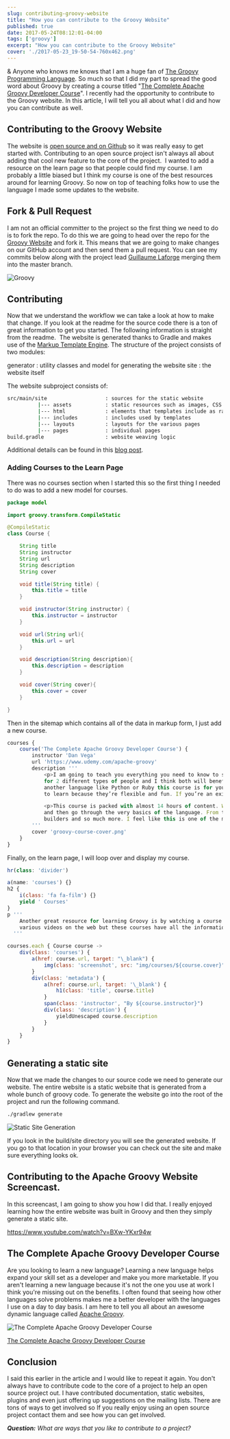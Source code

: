 ```yaml
---
slug: contributing-groovy-website
title: "How you can contribute to the Groovy Website"
published: true
date: 2017-05-24T08:12:01-04:00
tags: ['groovy']
excerpt: "How you can contribute to the Groovy Website"
cover: './2017-05-23_19-50-54-760x462.png'
---
```


& Anyone who knows me knows that I am a huge fan of [The Groovy Programming Language](http://groovy-lang.org/). So much so that I did my part to spread the good word about Groovy by creating a course titled "[The Complete Apache Groovy Developer Course](https://danvega.dev/groovy)". I recently had the opportunity to contribute to the Groovy website. In this article, I will tell you all about what I did and how you can contribute as well. 

## Contributing to the Groovy Website

The website is [open source and on Github](https://github.com/groovy/groovy-website) so it was really easy to get started with. Contributing to an open source project isn't always all about adding that cool new feature to the core of the project.  I wanted to add a resource on the learn page so that people could find my course. I am probably a little biased but I think my course is one of the best resources around for learning Groovy. So now on top of teaching folks how to use the language I made some updates to the website.

## Fork & Pull Request

I am not an official committer to the project so the first thing we need to do is to fork the repo. To do this we are going to head over the repo for the [Groovy Website](https://github.com/groovy/groovy-website) and fork it. This means that we are going to make changes on our GitHub account and then send them a pull request. You can see my commits below along with the project lead [Guillaume Laforge](http://glaforge.appspot.com/) merging them into the master branch. 

![Groovy](./2017-05-23_21-47-34.png)

## Contributing

Now that we understand the workflow we can take a look at how to make that change. If you look at the readme for the source code there is a ton of great information to get you started. The following information is straight from the readme.  The website is generated thanks to Gradle and makes use of the [Markup Template Engine](http://docs.groovy-lang.org/latest/html/documentation/markup-template-engine.html). The structure of the project consists of two modules:

generator                       : utility classes and model for generating the website
site                            : the website itself

The website subproject consists of:

```bash
src/main/site                   : sources for the static website
          |--- assets           : static resources such as images, CSS files, ...
          |--- html             : elements that templates include as raw HTML contents
          |--- includes         : includes used by templates
          |--- layouts          : layouts for the various pages
          |--- pages            : individual pages
build.gradle                    : website weaving logic
```

Additional details can be found in this [blog post](http://melix.github.io/blog/2014/07/new-groovy-website.html).

### Adding Courses to the Learn Page

There was no courses section when I started this so the first thing I needed to do was to add a new model for courses. 

```java
package model

import groovy.transform.CompileStatic

@CompileStatic
class Course {

    String title
    String instructor
    String url
    String description
    String cover

    void title(String title) {
        this.title = title
    }

    void instructor(String instructor) {
        this.instructor = instructor
    }

    void url(String url){
        this.url = url
    }

    void description(String description){
        this.description = description
    }

    void cover(String cover){
        this.cover = cover
    }

}
```

Then in the sitemap which contains all of the data in markup form, I just add a new course. 

```javascript
courses {
    course('The Complete Apache Groovy Developer Course') {
        instructor 'Dan Vega'
        url 'https://www.udemy.com/apache-groovy'
        description '''
            <p>I am going to teach you everything you need to know to start using The Groovy Programming language. This course is really designed
            for 2 different types of people and I think both will benefit from it. If you’re a beginner programmer with a some experience in
            another language like Python or Ruby this course is for you. Dynamic languages are generally thought of as easier for total beginners
            to learn because they’re flexible and fun. If you’re an existing Java Developer (Beginner or Experienced) this course is also for you.</p>

            <p>This course is packed with almost 14 hours of content. We are going to start off with getting your development environment up and running
            and then go through the very basics of the language. From there we are going to build on that in each section cover topics like closures, meta-programming,
            builders and so much more. I feel like this is one of the most complete courses around and I am excited for you to join me on this adventure.</p>
        '''
        cover 'groovy-course-cover.png'
    }
}

```
Finally, on the learn page, I will loop over and display my course.


```javascript
hr(class: 'divider')

a(name: 'courses') {}
h2 {
    i(class: 'fa fa-film') {}
    yield ' Courses'
}
p '''
    Another great resource for learning Groovy is by watching a course. You could spend time hunting down
    various videos on the web but these courses have all the information you need packed into one place.
  '''

courses.each { Course course ->
    div(class: 'courses') {
        a(href: course.url, target: "\_blank") {
            img(class: 'screenshot', src: "img/courses/${course.cover}")
        }
        div(class: 'metadata') {
            a(href: course.url, target: '\_blank') {
                h1(class: 'title', course.title)
            }
            span(class: 'instructor', "By ${course.instructor}")
            div(class: 'description') {
                yieldUnescaped course.description
            }
        }
    }
}
```

## Generating a static site

Now that we made the changes to our source code we need to generate our website. The entire website is a static website that is generated from a whole bunch of groovy code. To generate the website go into the root of the project and run the following command. 

```bash
./gradlew generate
```

![Static Site Generation](./2017-05-24_08-00-52-1024x551.png)

If you look in the build/site directory you will see the generated website. If you go to that location in your browser you can check out the site and make sure everything looks ok.

## Contributing to the Apache Groovy Website Screencast.

In this screencast, I am going to show you how I did that. I really enjoyed learning how the entire website was built in Groovy and then they simply generate a static site.

https://www.youtube.com/watch?v=BXw-YKxr94w

## The Complete Apache Groovy Developer Course

Are you looking to learn a new language? Learning a new language helps expand your skill set as a developer and make you more marketable. If you aren't learning a new language because it's not the one you use at work I think you're missing out on the benefits. I often found that seeing how other languages solve problems makes me a better developer with the languages I use on a day to day basis. I am here to tell you all about an awesome dynamic language called [Apache Groovy](http://www.groovy-lang.org).

![The Complete Apache Groovy Developer Course](./756634_ad7b_3.jpg)


[The Complete Apache Groovy Developer Course](https://danvega.dev/groovy)

## Conclusion

I said this earlier in the article and I would like to repeat it again. You don't always have to contribute code to the core of a project to help an open source project out. I have contributed documentation, static websites, plugins and even just offering up suggestions on the mailing lists. There are tons of ways to get involved so If you really enjoy using an open source project contact them and see how you can get involved.

_**Question:** What are ways that you like to contribute to a project?_
